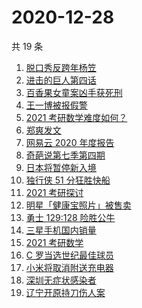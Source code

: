# 2020-12-28

共 19 条

<!-- BEGIN ZHIHUSEARCH -->
<!-- 最后更新时间 Mon Dec 28 2020 20:10:43 GMT+0800 (CST) -->
1. [脱口秀反跨年杨笠](https://www.zhihu.com/search?q=杨笠)
1. [进击的巨人第四话](https://www.zhihu.com/search?q=进击的巨人)
1. [百香果女童案凶手获死刑](https://www.zhihu.com/search?q=百香果女童)
1. [王一博被报假警](https://www.zhihu.com/search?q=王一博)
1. [2021 考研数学难度如何？](https://www.zhihu.com/search?q=考研数学)
1. [郑爽发文](https://www.zhihu.com/search?q=郑爽)
1. [网易云 2020 年度报告](https://www.zhihu.com/search?q=网易云)
1. [奇葩说第七季第四期](https://www.zhihu.com/search?q=奇葩说)
1. [日本将暂停新入境](https://www.zhihu.com/search?q=日本)
1. [独行侠 51 分狂胜快船](https://www.zhihu.com/search?q=快船)
1. [2021 考研探讨](https://www.zhihu.com/search?q=考研)
1. [明星「健康宝照片」被售卖](https://www.zhihu.com/search?q=健康宝明星)
1. [勇士 129:128 险胜公牛](https://www.zhihu.com/search?q=勇士)
1. [三星手机国内销量](https://www.zhihu.com/search?q=三星)
1. [2021 考研数学](https://www.zhihu.com/search?q=考研数学)
1. [C 罗当选世纪最佳球员](https://www.zhihu.com/search?q=c罗)
1. [小米将取消附送充电器](https://www.zhihu.com/search?q=小米取消充电器)
1. [深圳无症状感染者](https://www.zhihu.com/search?q=深圳新增)
1. [辽宁开原持刀伤人案](https://www.zhihu.com/search?q=辽宁开原持刀伤人案)
<!-- END ZHIHUSEARCH -->
